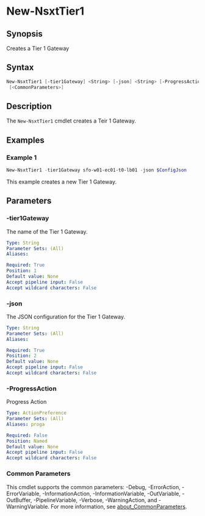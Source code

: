 # New-NsxtTier1

## Synopsis

Creates a Tier 1 Gateway

## Syntax

```powershell
New-NsxtTier1 [-tier1Gateway] <String> [-json] <String> [-ProgressAction <ActionPreference>]
 [<CommonParameters>]
```

## Description

The `New-NsxtTier1` cmdlet creates a Teir 1 Gateway.

## Examples

### Example 1

```powershell
New-NsxtTier1 -tier1Gateway sfo-w01-ec01-t0-lb01 -json $ConfigJson

```

This example creates a new Tier 1 Gateway.

## Parameters

### -tier1Gateway

The name of the Tier 1 Gateway.

```yaml
Type: String
Parameter Sets: (All)
Aliases:

Required: True
Position: 1
Default value: None
Accept pipeline input: False
Accept wildcard characters: False
```

### -json

The JSON configuration for the Tier 1 Gateway.

```yaml
Type: String
Parameter Sets: (All)
Aliases:

Required: True
Position: 2
Default value: None
Accept pipeline input: False
Accept wildcard characters: False
```

### -ProgressAction

Progress Action

```yaml
Type: ActionPreference
Parameter Sets: (All)
Aliases: proga

Required: False
Position: Named
Default value: None
Accept pipeline input: False
Accept wildcard characters: False
```

### Common Parameters

This cmdlet supports the common parameters: -Debug, -ErrorAction, -ErrorVariable, -InformationAction, -InformationVariable, -OutVariable, -OutBuffer, -PipelineVariable, -Verbose, -WarningAction, and -WarningVariable. For more information, see [about_CommonParameters](http://go.microsoft.com/fwlink/?LinkID=113216).
